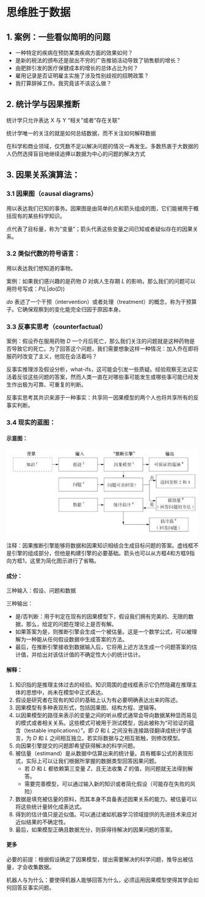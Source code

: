 # 思维胜于数据

## 1. 案例：一些看似简明的问题

- 一种特定的疾病在预防某类疾病方面的效果如何？
- 是新的税法的颁布还是层出不穷的广告推销活动导致了销售额的增长？
- 由肥胖引发的医疗保健成本的增长的总体占比为何？
- 雇用记录是否证明雇主实施了涉及性别歧视的招聘政策？
- 我打算辞掉工作。我究竟该不该这么做？

## 2. 统计学与因果推断

统计学只允许表达 X 与 Y “相关”或者“存在关联”

统计学唯一的关注的就是如何总结数据，而不关注如何解释数据

在科学和商业领域，仅凭数不足以解决问题的情况一再发生。多数热衷于大数据的人仍然选择盲目地继续追捧以数据为中心的问题的解决方式

## 3. 因果关系演算法：

### 3.1 因果图（causal diagrams）
    
用以表达我们已知的事务。因果图是由简单的点和箭头组成的图，它们能被用于概括现有的某些科学知识。

点代表了目标量，称为“变量”；箭头代表这些变量之间已知或者疑似存在的因果关系。

### 3.2 类似代数的符号语言：

用以表达我们想知道的事物。

案例：如果我们感兴趣的是药物 $D$ 对病人生存期 $L$ 的影响，那么我们的问题可以用符号写成：$P(L|do(D))$

$do$ 表述了一个干预（intervention）或者处理（treatment）的概念，称为干预算子。它确保观察到的变化能完全归因于原因本身。

### 3.3 反事实思考（counterfactual）

案例：假设乔在服用药物 $D$ 一个月后死亡，那么我们关注的问题就是这种药物是否导致它的死亡。为了回答这个问题，我们需要想象这样一种情况：加入乔在即将服药时改变了主义，他现在会活着吗？

反事实推理涉及假设分析，what-ifs，这可能会引发一些质疑。经验观察无法证实活着反驳这些问题的答案，然而人类一直在对哪些事可能发生或哪些事可能已经发生作出极为可靠、可重复的判断。

反事实思考其共识来源于一种事实：共享同一因果模型的两个人也将共享所有的反事实判断。

### 3.4 现实的蓝图：

#### 示意图：

![因果推断引擎](./assets/ci_engine.png)

注释：因果推断引擎能够将数据和因果知识相结合生成目标问题的答案。虚线框不是引擎的组成部分，但他是构建引擎的必要基础。箭头也可以从方框4和方框9指向方框1，这里为简化图示进行了省略。

#### 成分：

三种输入：假设、问题和数据

三种输出：

- 是/否判断：用于判定在现有的因果模型下，假设我们拥有完美的、无限的数据，那么，给定的问题在理论上是否有解。
- 如果答案为是，则推断引擎会生成一个被估量。这是一个数学公式，可以被理解为一种能从任何假设数据中生成答案的方法。
- 最后，在推断引擎接收到数据输入后，它将用上述方法生成一个问题答案的估计值，并给出对该估计值的不确定性大小的统计估计。

#### 解释：

1. 知识指的是推理主体过去的经验。知识周围的虚线框表示它仍然隐藏在推理主体的思想中，尚未在模型中正式表达。
2. 假设是研究者在现有的知识的基础上认为有必要明确表达出来的陈述。
3. 因果模型有多种表现形式，包括因果图、结构方程、逻辑等。
4. 以因果模型的路径来表示的变量之间的听从模式通常会导向数据某种显而易见的模式或者相关关系。这些模式可被用于测试模型，因此被称为“可验证的蕴含（testable implications）”。即 $D$ 和 $L$ 之间没有连接路径翻译成统计学语言，为 $D$ 和 $L$ 之间相互独立。若实际数据与之相互抵触，则修改模型。
5. 向因果引擎提交的问题即希望获得解决的科学问题。
6. 被估量（estimand）是从数据中估算出来的统计量。具有概率公式的表现形式，实际上可以让我们根据所掌握的数据类型回答因果问题。
    - 若 $D$ 和 $L$ 都依赖第三变量 $Z$，且无法收集 $Z$ 的值，则问题就无法得到解答。
    - 需要完善模型，可以通过输入新的知识或者简化假设（可能存在失败的风险）
7. 数据是填充被估量的原料，而其本身不具备表述因果关系的能力。被估量可以将这些统计量转化成表达式。
8. 得到的估计值只是近似值。可以通过诸如机器学习领域提供的先进技术来应对近似结果的不确定性。
9. 最后，如果模型正确且数据充分，则获得待解决的因果问题的答案。

#### 更多

必要的前提：根据假设确定了因果模型，提出需要解决的科学问题，推导出被估量，才会收集数据。

机器人与为什么：要使得机器人能够回答为什么，必须运用因果模型使得其学会如何回答反事实问题。